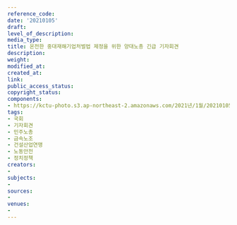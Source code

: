 ```yaml
---
reference_code: 
date: '20210105'
draft: 
level_of_description: 
media_type: 
title: 온전한 중대재해기업처벌법 제정을 위한 양대노총 긴급 기자회견
description: 
weight: 
modified_at: 
created_at: 
link: 
public_access_status: 
copyright_status: 
components:
- https://kctu-photo.s3.ap-northeast-2.amazonaws.com/2021년/1월/20210105-온전한+중대재해기업처벌법+제정을+위한+양대노총+긴급+기자회견_국회_기자회견_민주노총_금속노조_건설산업연맹_노동안전_정치정책/_1DX6857.jpg
tags:
- 국회
- 기자회견
- 민주노총
- 금속노조
- 건설산업연맹
- 노동안전
- 정치정책
creators:
- 
subjects:
- 
sources:
- 
venues:
- 
---
```


